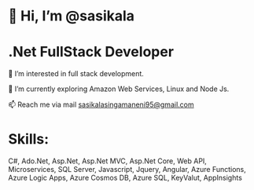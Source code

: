  # 👋 Hi, I’m @sasikala

# .Net FullStack Developer

👀 I’m interested in full stack development.

🌱 I’m currently exploring Amazon Web Services, Linux and Node Js.
  
📫 Reach me via mail sasikalasingamaneni95@gmail.com

# Skills:

C#, Ado.Net, Asp.Net, Asp.Net MVC, Asp.Net Core, Web API, Microservices, SQL Server, Javascript, Jquery, Angular, Azure Functions, Azure Logic Apps, Azure Cosmos DB, Azure SQL, KeyValut, AppInsights
